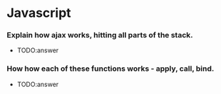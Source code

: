 # Javascript

### Explain how ajax works, hitting all parts of the stack. 
- TODO:answer

### How how each of these functions works - apply, call, bind.
- TODO:answer

